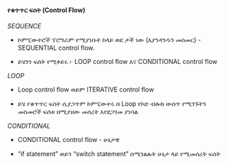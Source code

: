 #### የቁጥጥር ፍሰት (Control Flow)

*SEQUENCE*

* ኮምፒውተሮች ፕሮግራም የሚያነቡት ከላይ ወደ ታች ነው (እያንዳንዱን መስመር) - SEQUENTIAL control flow.

* ይሄንን ፍሰት የሚቀይሩ ፦ LOOP control flow እና CONDITIONAL control flow

*LOOP*

* Loop control flow ወይም ITERATIVE control flow

* ይሄ የቁጥጥር ፍሰት ሲያጋጥም ኮምፒውተሩ በ Loop የኮድ ብሎክ ውስጥ የሚገኙትን መስመሮች ፍሰቱ በሚያዘው መሰረት እየደጋገመ ያነባል

*CONDITIONAL*

* CONDITIONAL control flow - ሁኔታዊ 

* “if statement” ወይን   “switch statement” በሚገልጹት ሁኔታ ላይ የሚመሰረት ፍሰት
